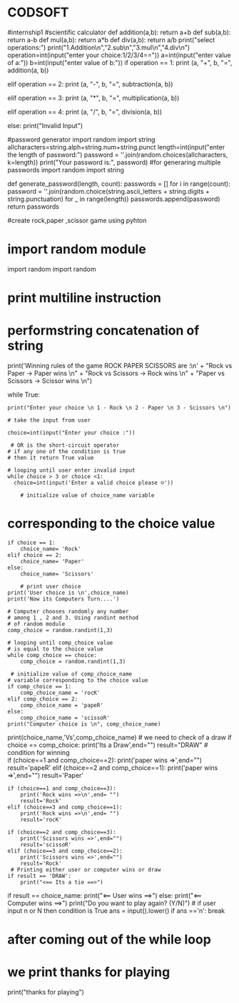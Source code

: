 # CODSOFT
#internship1
#scientific calculator
def addition(a,b):
    return a+b
def sub(a,b):
    return a-b
def mul(a,b):
    return a*b
def div(a,b):
    return a/b
print("select operations:")
print("1.Addition\n","2.sub\n","3.mul\n","4.div\n")
operation=int(input("enter your choice:1/2/3/4=="))
a=int(input("enter value of a:"))
b=int(input("enter value of b:"))
if operation == 1:
    print (a, "+", b, "=", addition(a, b))

elif operation == 2:
    print (a, "-", b, "=", subtraction(a, b)) 

elif operation == 3:
    print (a, "*", b, "=", multiplication(a, b)) 
    
elif operation == 4:
    print (a, "/", b, "=", division(a, b)) 
    
else:
    print("Invalid Input")

    
#password generator
import random
import string
allcharacters=string.alph+string.num+string.punct
length=int(input("enter the length of password:")
password = ''.join(random.choices(allcharacters, k=length))
print("Your password is:", password)
#for generaring multiple passwords
import random
import string

def generate_password(length, count):
    passwords = []
    for i in range(count):
        password = ''.join(random.choice(string.ascii_letters + string.digits + string.punctuation) for _ in range(length))
        passwords.append(password)
    return passwords

    
#create rock,paper ,scissor game using pyhton
# import random module
import random
import random
# print multiline instruction
# performstring concatenation of string
print('Winning rules of the game ROCK PAPER SCISSORS are :\n'
      + "Rock vs Paper -> Paper wins \n"
      + "Rock vs Scissors -> Rock wins \n"
      + "Paper vs Scissors -> Scissor wins \n")
 
while True:
     
    print("Enter your choice \n 1 - Rock \n 2 - Paper \n 3 - Scissors \n")
     
    # take the input from user
     
    choice=int(input("Enter your choice :"))
     
     # OR is the short-circuit operator
    # if any one of the condition is true
    # then it return True value
     
    # looping until user enter invalid input
    while choice > 3 or choice <1:
      choice=int(input('Enter a valid choice please ☺'))
         
        # initialize value of choice_name variable
# corresponding to the choice value
    if choice == 1:
        choice_name= 'Rock'
    elif choice == 2:
        choice_name= 'Paper'
    else:
        choice_name= 'Scissors'
         
        # print user choice
    print('User choice is \n',choice_name)
    print('Now its Computers Turn....')
     
    # Computer chooses randomly any number
    # among 1 , 2 and 3. Using randint method
    # of random module
    comp_choice = random.randint(1,3)
     
    # looping until comp_choice value
    # is equal to the choice value
    while comp_choice == choice:
        comp_choice = random.randint(1,3)
         
     # initialize value of comp_choice_name
    # variable corresponding to the choice value
    if comp_choice == 1:
        comp_choice_name = 'rocK'
    elif comp_choice == 2:
        comp_choice_name = 'papeR'
    else:
        comp_choice_name = 'scissoR'
    print("Computer choice is \n", comp_choice_name)
print(choice_name,'Vs',comp_choice_name)
    # we need to check of a draw
    if choice == comp_choice:
        print('Its a Draw',end="")
        result="DRAW"
    # condition for winning      
    if (choice==1 and comp_choice==2):
        print('paper wins =>',end="")
        result='papeR'
    elif (choice==2 and comp_choice==1):
        print('paper wins =>',end="")
        result='Paper'
         
       
    if (choice==1 and comp_choice==3):
        print('Rock wins =>\n',end= "")
        result='Rock'
    elif (choice==3 and comp_choice==1):
        print('Rock wins =>\n',end= "")
        result='rocK'
         
    if (choice==2 and comp_choice==3):
        print('Scissors wins =>',end="")
        result='scissoR'
    elif (choice==3 and comp_choice==2):
        print('Scissors wins =>',end="")
        result='Rock'
     # Printing either user or computer wins or draw
    if result == 'DRAW':
        print("<== Its a tie ==>")
if result == choice_name:
        print("<== User wins ==>")
    else:
        print("<== Computer wins ==>")
    print("Do you want to play again? (Y/N)")
    # if user input n or N then condition is True
    ans = input().lower()
    if ans =='n':
        break
# after coming out of the while loop
# we print thanks for playing
print("thanks for playing")


